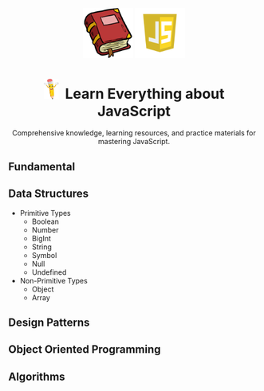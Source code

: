 <div align="center" >

<img style="width:100px;" src=".github/assets/book.png" >
<img style="width:100px;" src=".github/assets/js.webp" >

# <img style="width:30px;" src=".github/assets/pencil.png" /><span>&nbsp;</span> Learn Everything about JavaScript

Comprehensive knowledge, learning resources, and practice materials for mastering JavaScript.
</div>

## Fundamental

## Data Structures

- Primitive Types
    - Boolean
    - Number
    - BigInt
    - String
    - Symbol
    - Null
    - Undefined
- Non-Primitive Types
    - Object
    - Array

## Design Patterns

## Object Oriented Programming

## Algorithms

